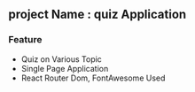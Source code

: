 ## project Name : quiz Application

### Feature

- Quiz on Various Topic
- Single Page Application
- React Router Dom, FontAwesome Used